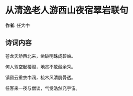 # 从清逸老人游西山夜宿翠岩联句

**作者**: 任大中

## 诗词内容

苍龙夭矫西北来，凿破明珠成碧岫。

何人驾空起楼阁，地灵不敢藏余秀。

镇窗云重衣巾润，梳木风清肌骨透。

任客来一夜与僧谈，气觉浩然充宇宙。

